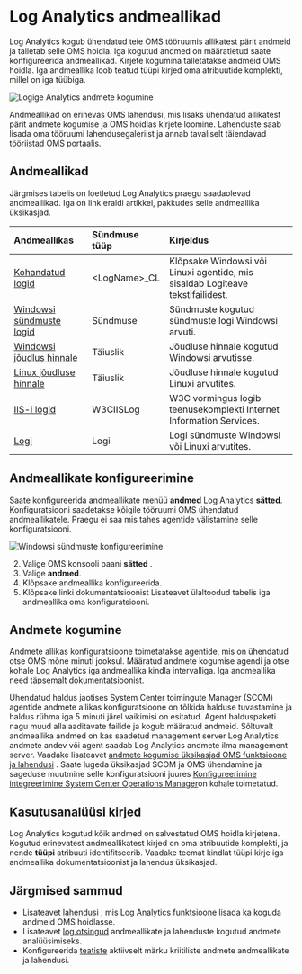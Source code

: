 <properties 
   pageTitle="Andmeallikate Log Analytics | Microsoft Azure'i"
   description="Andmeallikate määratleda, et Log Analytics kogub agentide ja teiste ühendatud allikatest andmeid.  Selles artiklis kirjeldatakse, kuidas Log Analytics kasutab andmeallikad, selgitatakse üksikasjad, kuidas konfigureerida neid ja annab ülevaate erinevatest andmeallikatest, mis on saadaval."
   services="log-analytics"
   documentationCenter=""
   authors="bwren"
   manager="jwhit"
   editor="tysonn" />
<tags 
   ms.service="log-analytics"
   ms.devlang="na"
   ms.topic="article"
   ms.tgt_pltfrm="na"
   ms.workload="infrastructure-services"
   ms.date="10/18/2016"
   ms.author="bwren" />

# <a name="data-sources-in-log-analytics"></a>Log Analytics andmeallikad

Log Analytics kogub ühendatud teie OMS tööruumis allikatest pärit andmeid ja talletab selle OMS hoidla.  Iga kogutud andmed on määratletud saate konfigureerida andmeallikad.  Kirjete kogumina talletatakse andmeid OMS hoidla.  Iga andmeallika loob teatud tüüpi kirjed oma atribuutide komplekti, millel on iga tüübiga.

![Logige Analytics andmete kogumine](./media/log-analytics-data-sources/overview.png)

Andmeallikad on erinevas OMS lahendusi, mis lisaks ühendatud allikatest pärit andmete kogumise ja OMS hoidlas kirjete loomine.  Lahenduste saab lisada oma tööruumi lahendusegaleriist ja annab tavaliselt täiendavad tööriistad OMS portaalis.  

## <a name="summary-of-data-sources"></a>Andmeallikad

Järgmises tabelis on loetletud Log Analytics praegu saadaolevad andmeallikad.  Iga on link eraldi artikkel, pakkudes selle andmeallika üksikasjad.

| Andmeallikas | Sündmuse tüüp | Kirjeldus |
|:--|:--|:--|
| [Kohandatud logid](log-analytics-data-sources-custom-logs.md) | \<LogName\>_CL | Klõpsake Windowsi või Linuxi agentide, mis sisaldab Logiteave tekstifailidest. |
| [Windowsi sündmuste logid](log-analytics-data-sources-windows-events.md) | Sündmuse | Sündmuste kogutud sündmuste logi Windowsi arvuti. |
| [Windowsi jõudlus hinnale](log-analytics-data-sources-performance-counters.md) | Täiuslik | Jõudluse hinnale kogutud Windowsi arvutisse. |
| [Linux jõudluse hinnale](log-analytics-data-sources-performance-counters.md) | Täiuslik | Jõudluse hinnale kogutud Linuxi arvutites. |
| [IIS-i logid](log-analytics-data-sources-iis-logs.md) | W3CIISLog | W3C vormingus logib teenusekomplekti Internet Information Services. |
| [Logi](log-analytics-data-sources-syslog.md) | Logi | Logi sündmuste Windowsi või Linuxi arvutites. |

## <a name="configuring-data-sources"></a>Andmeallikate konfigureerimine

Saate konfigureerida andmeallikate menüü **andmed** Log Analytics **sätted**.  Konfiguratsiooni saadetakse kõigile tööruumi OMS ühendatud andmeallikatele.  Praegu ei saa mis tahes agentide välistamine selle konfiguratsiooni.

![Windowsi sündmuste konfigureerimine](./media/log-analytics-data-sources/configure-events.png)

2. Valige OMS konsooli paani **sätted** .
3. Valige **andmed**.
4. Klõpsake andmeallika konfigureerida.
5. Klõpsake linki dokumentatsioonist Lisateavet ülaltoodud tabelis iga andmeallika oma konfiguratsiooni.

## <a name="data-collection"></a>Andmete kogumine

Andmete allikas konfiguratsioone toimetatakse agentide, mis on ühendatud otse OMS mõne minuti jooksul.  Määratud andmete kogumise agendi ja otse kohale Log Analytics iga andmeallika kindla intervalliga.  Iga andmeallika need täpsemalt dokumentatsioonist.

Ühendatud haldus jaotises System Center toimingute Manager (SCOM) agentide andmete allikas konfiguratsioone on tõlkida halduse tuvastamine ja haldus rühma iga 5 minuti järel vaikimisi on esitatud.  Agent halduspaketi nagu muud allalaaditavate failide ja kogub määratud andmeid. Sõltuvalt andmeallika andmed on kas saadetud management server Log Analytics andmete andev või agent saadab Log Analytics andmete ilma management server. Vaadake lisateavet [andmete kogumise üksikasjad OMS funktsioone ja lahendusi](log-analytics-add-solutions.md#data-collection-details-for-oms-features-and-solutions) .  Saate lugeda üksikasjad SCOM ja OMS ühendamine ja sageduse muutmine selle konfiguratsiooni juures [Konfigureerimine integreerimine System Center Operations Manager](log-analytics-om-agents.md)on kohale toimetatud.

## <a name="log-analytics-records"></a>Kasutusanalüüsi kirjed

Log Analytics kogutud kõik andmed on salvestatud OMS hoidla kirjetena.  Kogutud erinevatest andmeallikatest kirjed on oma atribuutide komplekti, ja nende **tüüpi** atribuuti identifitseerib.  Vaadake teemat kindlat tüüpi kirje iga andmeallika dokumentatsioonist ja lahendus üksikasjad.


## <a name="next-steps"></a>Järgmised sammud

- Lisateavet [lahendusi](log-analytics-add-solutions.md) , mis Log Analytics funktsioone lisada ka koguda andmeid OMS hoidlasse.
- Lisateavet [log otsingud](log-analytics-log-searches.md) andmeallikate ja lahenduste kogutud andmete analüüsimiseks.  
- Konfigureerida [teatiste](log-analytics-alerts.md) aktiivselt märku kriitiliste andmete andmeallikate ja lahendusi.
